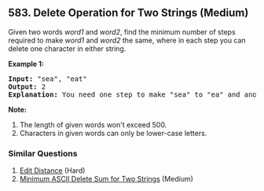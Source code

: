 ## 583. Delete Operation for Two Strings (Medium)

<p>
Given two words <i>word1</i> and <i>word2</i>, find the minimum number of steps required to make <i>word1</i> and <i>word2</i> the same, where in each step you can delete one character in either string.
</p>

<p><b>Example 1:</b><br />
<pre>
<b>Input:</b> "sea", "eat"
<b>Output:</b> 2
<b>Explanation:</b> You need one step to make "sea" to "ea" and another step to make "eat" to "ea".
</pre>
</p>

<p><b>Note:</b><br>
<ol>
<li>The length of given words won't exceed 500.</li>
<li>Characters in given words can only be lower-case letters.</li>
</ol>
</p>

### Similar Questions
  1. [Edit Distance](https://github.com/openset/leetcode/tree/master/solution/edit-distance) (Hard)
  1. [Minimum ASCII Delete Sum for Two Strings](https://github.com/openset/leetcode/tree/master/solution/minimum-ascii-delete-sum-for-two-strings) (Medium)
